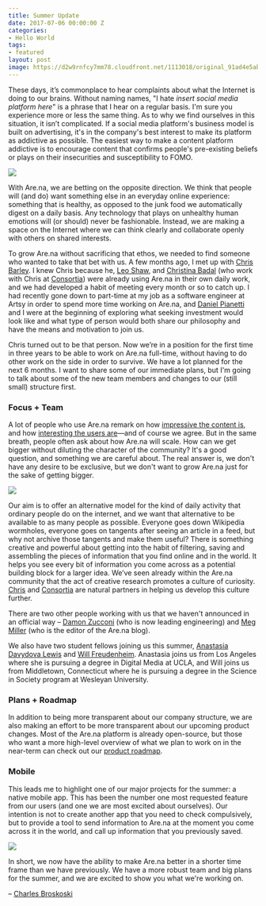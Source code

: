 ```yaml
---
title: Summer Update
date: 2017-07-06 00:00:00 Z
categories:
- Hello World
tags:
- featured
layout: post
image: https://d2w9rnfcy7mm78.cloudfront.net/1113018/original_91ad4e5ab644a72bbd5dd21758a4c4e5.gif
---
```

These days, it’s commonplace to hear complaints about what the Internet is doing to our brains. Without naming names, "I hate _insert social media platform here_" is a phrase that I hear on a regular basis. I'm sure you experience more or less the same thing. As to why we find ourselves in this situation, it isn’t complicated. If a social media platform's business model is built on advertising, it's in the company's best interest to make its platform as addictive as possible. The easiest way to make a content platform addictive is to encourage content that confirms people's pre-existing beliefs or plays on their insecurities and susceptibility to FOMO.

![](https://d2w9rnfcy7mm78.cloudfront.net/1113006/original_120dfd401b54c8ee466b7a14aa264103.jpg)
 
With Are.na, we are betting on the opposite direction. We think that people will (and do) want something else in an everyday online experience: something that is healthy, as opposed to the junk food we automatically digest on a daily basis. Any technology that plays on unhealthy human emotions will (or should) never be fashionable. Instead, we are making a space on the Internet where we can think clearly and collaborate openly with others on shared interests.
 
To grow Are.na without sacrificing that ethos, we needed to find someone who wanted to take that bet with us. A few months ago, I met up with [Chris Barley](https://www.are.na/christopher-barley). I knew Chris because he, [Leo Shaw](https://www.are.na/leo-shaw), and [Christina Badal](https://www.are.na/christina-badal) (who work with Chris at [Consortia](http://consortia.net)) were already using Are.na in their own daily work, and we had developed a habit of meeting every month or so to catch up. I had recently gone down to part-time at my job as a software engineer at Artsy in order to spend more time working on Are.na, and [Daniel Pianetti](https://www.are.na/daniel-pianetti) and I were at the beginning of exploring what seeking investment would look like and what type of person would both share our philosophy and have the means and motivation to join us. 
  
Chris turned out to be that person. Now we’re in a position for the first time in three years to be able to work on Are.na full-time, without having to do other work on the side in order to survive. We have a lot planned for the next 6 months. I want to share some of our immediate plans, but I'm going to talk about some of the new team members and changes to our (still small) structure first.
 
### Focus + Team
A lot of people who use Are.na remark on how [impressive the content is](https://twitter.com/automaticyes/status/846307029757104128), and how [interesting the users are](https://www.are.na/block/824026)—and of course we agree. But in the same breath, people often ask about how Are.na will scale. How can we get bigger without diluting the character of the community? It's a good question, and something we are careful about. The real answer is, we don't have any desire to be exclusive, but we don't want to grow Are.na just for the sake of getting bigger. 

![](https://d2w9rnfcy7mm78.cloudfront.net/1113003/original_2f68a73c1e2dd869b7d11a5ab20a37d7.jpg)

Our aim is to offer an alternative model for the kind of daily activity that ordinary people do on the internet, and we want that alternative to be available to as many people as possible. Everyone goes down Wikipedia wormholes, everyone goes on tangents after seeing an article in a feed, but why not archive those tangents and make them useful? There is something creative and powerful about getting into the habit of filtering, saving and assembling the pieces of information that you find online and in the world. It helps you see every bit of information you come across as a potential building block for a larger idea. We’ve seen already within the Are.na community that the act of creative research promotes a culture of curiosity. [Chris](https://www.are.na/christopher-barley) and [Consortia](https://www.are.na/consortia-systems) are natural partners in helping us develop this culture further. 

There are two other people working with us that we haven't announced in an official way – [Damon Zucconi](https://www.are.na/damon-zucconi) (who is now leading engineering) and [Meg Miller](https://www.are.na/meg-miller) (who is the editor of the Are.na blog).
 
We also have two student fellows joining us this summer, [Anastasia Davydova Lewis](https://www.are.na/anastasia-davydova-lewis) and [Will Freudenheim](https://www.are.na/will-freudenheim). Anastasia joins us from Los Angeles where she is pursuing a degree in Digital Media at UCLA, and Will joins us from Middletown, Connecticut where he is pursuing a degree in the Science in Society program at Wesleyan University.
 
### Plans + Roadmap
In addition to being more transparent about our company structure, we are also making an effort to be more transparent about our upcoming product changes. Most of the Are.na platform is already open-source, but those who want a more high-level overview of what we plan to work on in the near-term can check out our [product roadmap](https://github.com/aredotna/ervell/projects/1).
 
### Mobile
This leads me to highlight one of our major projects for the summer: a native mobile app. This has been the number one most requested feature from our users (and one we are most excited about ourselves). Our intention is not to create another app that you need to check compulsively, but to provide a tool to send information to Are.na at the moment you come across it in the world, and call up information that you previously saved.

![](https://d2w9rnfcy7mm78.cloudfront.net/1111572/large_8eeb664372c5ae85c4320176992aa675.png)
 
In short, we now have the ability to make Are.na better in a shorter time frame than we have previously. We have a more robust team and big plans for the summer, and we are excited to show you what we're working on.

– [Charles Broskoski](https://www.are.na/charles-broskoski)